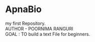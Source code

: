 # ApnaBio
my first Repository.
<br/>
AUTHOR - POORNIMA RANGURI
<br/>
GOAL : TO build a text File for beginners.
